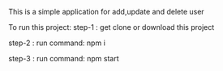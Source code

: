 This is a simple application for add,update and delete user

To run this project:
step-1 : get clone or download this project

step-2 : run command: npm i

step-3 : run command: npm start
